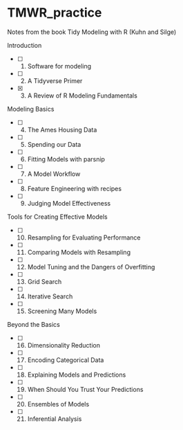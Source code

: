 # TMWR_practice
Notes from the book Tidy Modeling with R (Kuhn and Silge)

Introduction  
- [ ] 1. Software for modeling  
- [ ] 2. A Tidyverse Primer  
- [x] 3. A Review of R Modeling Fundamentals  

Modeling Basics  
- [ ] 4. The Ames Housing Data  
- [ ] 5. Spending our Data  
- [ ] 6. Fitting Models with parsnip  
- [ ] 7. A Model Workflow  
- [ ] 8. Feature Engineering with recipes  
- [ ] 9. Judging Model Effectiveness  

Tools for Creating Effective Models  
- [ ] 10. Resampling for Evaluating Performance  
- [ ] 11. Comparing Models with Resampling  
- [ ] 12. Model Tuning and the Dangers of Overfitting  
- [ ] 13. Grid Search  
- [ ] 14. Iterative Search  
- [ ]  15. Screening Many Models  

Beyond the Basics  
- [ ] 16. Dimensionality Reduction  
- [ ] 17. Encoding Categorical Data  
- [ ] 18. Explaining Models and Predictions  
- [ ] 19. When Should You Trust Your Predictions  
- [ ] 20. Ensembles of Models  
- [ ] 21. Inferential Analysis  


